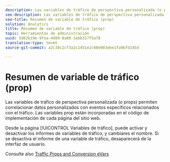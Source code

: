 ```yaml
---
description: Las variables de tráfico de perspectiva personalizada (o props) permiten correlacionar datos personalizados con eventos específicos relacionados con el tráfico. Las variables prop están incorporadas en el código de implementación de cada página del sitio web.
seo-description: Las variables de tráfico de perspectiva personalizada (o props) permiten correlacionar datos personalizados con eventos específicos relacionados con el tráfico. Las variables prop están incorporadas en el código de implementación de cada página del sitio web.
seo-title: Resumen de variable de tráfico (prop)
solution: Analytics
title: Resumen de variable de tráfico (prop)
topic: Herramientas de administración
uuid: 5d62b19e-9fea-4489-8a80-1ebb317f5a78
translation-type: tm+mt
source-git-commit: a2c38c2cf3a2c1451e2c60e003ebe1fa9bfd145d

---
```



# Resumen de variable de tráfico (prop)

Las variables de tráfico de perspectiva personalizada (o props) permiten correlacionar datos personalizados con eventos específicos relacionados con el tráfico. Las variables prop están incorporadas en el código de implementación de cada página del sitio web.

Desde la página [!UICONTROL Variables de tráfico], puede activar y desactivar los informes de variables de tráfico, y cambiares el nombre. Si se desactiva el informe de una variable de tráfico, desaparecerá de la interfaz de usuario.

Consulte also [Traffic Props and Conversion eVars](/help/implement/analytics-terminology-basics/c-props-evars/props-evars.md)
